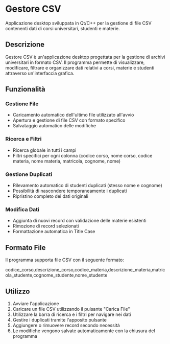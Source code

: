 # Gestore CSV

Applicazione desktop sviluppata in Qt/C++ per la gestione di file CSV contenenti dati di corsi universitari, studenti e materie.

## Descrizione

Gestore CSV è un'applicazione desktop progettata per la gestione di archivi universitari in formato CSV. Il programma permette di visualizzare, modificare, filtrare e organizzare dati relativi a corsi, materie e studenti attraverso un'interfaccia grafica.

## Funzionalità

### Gestione File
- Caricamento automatico dell'ultimo file utilizzato all'avvio
- Apertura e gestione di file CSV con formato specifico
- Salvataggio automatico delle modifiche

### Ricerca e Filtri
- Ricerca globale in tutti i campi
- Filtri specifici per ogni colonna (codice corso, nome corso, codice materia, nome materia, matricola, cognome, nome)

### Gestione Duplicati
- Rilevamento automatico di studenti duplicati (stesso nome e cognome)
- Possibilità di nascondere temporaneamente i duplicati
- Ripristino completo dei dati originali

### Modifica Dati
- Aggiunta di nuovi record con validazione delle materie esistenti
- Rimozione di record selezionati
- Formattazione automatica in Title Case

## Formato File

Il programma supporta file CSV con il seguente formato:


codice_corso,descrizione_corso,codice_materia,descrizione_materia,matricola_studente,cognome_studente,nome_studente


## Utilizzo

1. Avviare l'applicazione
2. Caricare un file CSV utilizzando il pulsante "Carica File"
3. Utilizzare la barra di ricerca e i filtri per navigare nei dati
4. Gestire i duplicati tramite l'apposito pulsante
5. Aggiungere o rimuovere record secondo necessità
6. Le modifiche vengono salvate automaticamente con la chiusura del programma